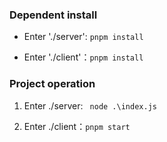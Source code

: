 ### Dependent install

+ Enter './server': `pnpm install`

+ Enter './client'：`pnpm install`

### Project operation

1. Enter  ./server: ` node .\index.js`

2. Enter ./client：`pnpm start`